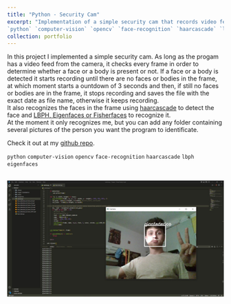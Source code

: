 ```yaml
---
title: "Python - Security Cam"
excerpt: "Implementation of a simple security cam that records video feed only when a face or a body is detected in the current frame.\n
`python` `computer-vision` `opencv` `face-recognition` `haarcascade` `lbph` `eigenfaces`"
collection: portfolio
---
```


In this project I implemented a simple security cam.
As long as the progam has a video feed from the camera, it checks every frame in order to determine whether a face or a body is present or not. If a face or a body is detected it starts recording until there are no faces or bodies in the frame, at which moment starts a ountdown of 3 seconds and then, if still no faces or bodies are in the frame, it stops recording and saves the file with the exact date as file name, otherwise it keeps recording. \
It also recognizes the faces in the frame using [haarcascade](https://docs.opencv.org/4.x/db/d28/tutorial_cascade_classifier.html) to detect the face and [LBPH, Eigenfaces or Fisherfaces](https://docs.opencv.org/4.x/da/d60/tutorial_face_main.html) to recognize it. \
At the moment it only recognizes me, but you can add any folder containing several pictures of the person you want the program to identificate.

Check it out at my [github repo](https://github.com/GianFederico/SIDE-security_cam_v2).

`python` `computer-vision` `opencv` `face-recognition` `haarcascade` `lbph` `eigenfaces`

<br/><img src='/images/sec_cam.jpg'>


